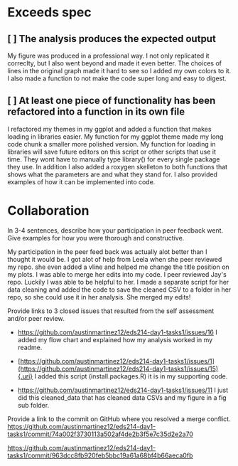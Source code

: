 # Exceeds spec

## [ ] The analysis produces the expected output
My figure was produced in a professional way. I not only replicated it correclty, but I also went beyond and made it even better. The choices of lines in the original graph made it hard to see so I added my own colors to it. I also made a function to not make the code super long and easy to digest.

## [ ] At least one piece of functionality has been refactored into a function in its own file
I refactored my themes in my ggplot and added a function that makes loading in libraries easier. My function for my ggplot theme made my long code chunk a smaller more polished version. My function for loading in libraries will save future editors on this script or other scripts that use it time. They wont have to manually type library() for every single package they use. In addition I also added a roxygen skelleton to both functions that shows what the parameters are and what they stand for. I also provided examples of how it can be implemented into code.

# Collaboration

In 3-4 sentences, describe how your participation in peer feedback went. Give examples for how you were thorough and constructive.

My participation in the peer feed back was actually alot better than I thought it would be. I got alot of help from Leela when she peer reviewed my repo. she even added a vline and helped me change the title position on my plots. I was able to merge her edits into my code. I peer reviewed Jay's repo. Luckily I was able to be helpful to her. I made a separate script for her data cleaning and added the code to save the cleaned CSV to a folder in her repo, so she could use it in her analysis. She merged my edits!

Provide links to 3 closed issues that resulted from the self assessment and/or peer review.

-   <https://github.com/austinmartinez12/eds214-day1-tasks1/issues/16> I added my flow chart and explained how my analysis worked in my readme.

-   [https://github.com/austinmartinez12/eds214-day1-tasks1/issues/1](https://github.com/austinmartinez12/eds214-day1-tasks1/issues/15){.uri} I added this script (install.packages.R) it is in my supporting code.

-   <https://github.com/austinmartinez12/eds214-day1-tasks1/issues/11> I just did this cleaned_data that has cleaned data CSVs and my figure in a fig sub folder.



Provide a link to the commit on GitHub where you resolved a merge conflict.
https://github.com/austinmartinez12/eds214-day1-tasks1/commit/74a002f3730113a502af4de2b3f5e7c35d2e2a70

https://github.com/austinmartinez12/eds214-day1-tasks1/commit/963dcc8fb920feb5bbc19a61a68bf4b66aeca0fb